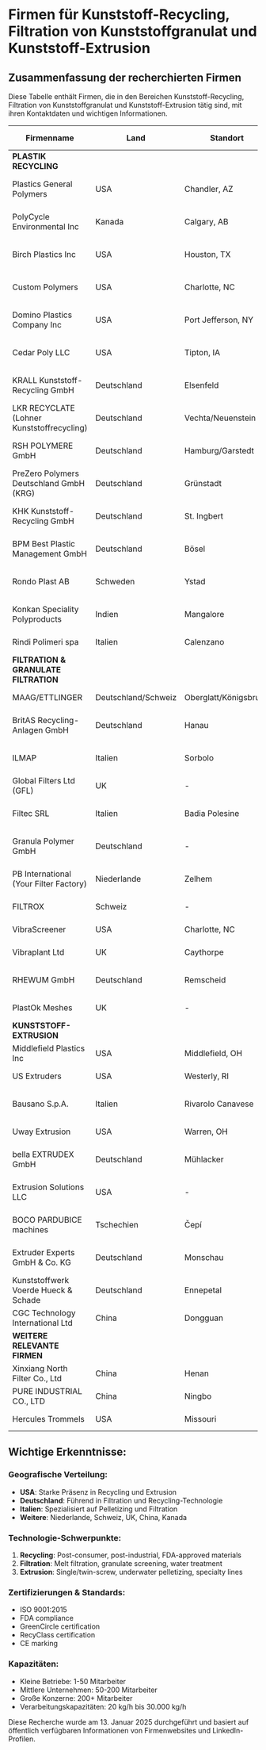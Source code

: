 # Firmen für Kunststoff-Recycling, Filtration von Kunststoffgranulat und Kunststoff-Extrusion

## Zusammenfassung der recherchierten Firmen

Diese Tabelle enthält Firmen, die in den Bereichen Kunststoff-Recycling, Filtration von Kunststoffgranulat und Kunststoff-Extrusion tätig sind, mit ihren Kontaktdaten und wichtigen Informationen.

| **Firmenname** | **Land** | **Standort** | **Website** | **E-Mail** | **Telefon** | **Spezialisierung** | **Zusätzliche Informationen** |
|---|---|---|---|---|---|---|---|
| **PLASTIK RECYCLING** |
| Plastics General Polymers | USA | Chandler, AZ | plasticsgeneral.com | pgsales@plasticsgeneral.com | +1-480-839-0070 | Recycled plastics, virgin materials | Seit 1982 aktiv, bietet ABS, HIPS, PC, PE, PP Recycling |
| PolyCycle Environmental Inc | Kanada | Calgary, AB | polycycle.ca | - | +1-403-879-9911 | Post-consumer, post-industrial plastics recycling | 25+ Jahre Erfahrung, Handel mit Nordamerika/Asien |
| Birch Plastics Inc | USA | Houston, TX | birchplastics.com | - | +1-713-433-1898 | FDA recycled polypropylene, PCR HDPE | ISO 9001:2015 zertifiziert, GreenCircle zertifiziert |
| Custom Polymers | USA | Charlotte, NC | custompolymers.com | - | +1-704-332-6070 | Plastic recycling and reprocessing | Einer der weltgrößten Recycling-Unternehmen seit 1996 |
| Domino Plastics Company Inc | USA | Port Jefferson, NY | domplas.co | joe@domplas.com | +1-631-751-1995 | Scrap plastic recycling | Seit 1984, kauft HDPE, PP, PC, PVC, PET, ABS etc. |
| Cedar Poly LLC | USA | Tipton, IA | cedarpoly.com | info@cedarpoly.com | +1-563-886-2811 | Post-consumer/industrial recycling | Über 70 Millionen Pfund Material jährlich |
| KRALL Kunststoff-Recycling GmbH | Deutschland | Elsenfeld | kunststoff-recycling.de | info@krall.de | +49-6022-7099-0 | Kunststoff-Wiederverwertung | Seit 1992, zertifizierter Entsorgungsfachbetrieb |
| LKR RECYCLATE (Lohner Kunststoffrecycling) | Deutschland | Vechta/Neuenstein | recyclate.de | info@recyclate.de | +49-4441-97-80-00 | Kunststoffrecycling, Granulierung | Über 30 Jahre Erfahrung, RecyClass-zertifiziert |
| RSH POLYMERE GmbH | Deutschland | Hamburg/Garstedt | rsh-polymere.de | info@rshpolymere.de | +49-40-767-393-0 | Rezyklate, zertifizierte Entsorgung | Seit 1958, bis zu 93% CO2e Einsparung |
| PreZero Polymers Deutschland GmbH (KRG) | Deutschland | Grünstadt | krg.center | office@krg.center | +49-6359-93748-0 | Post-Consumer/Post-Industrial Recycling | Mahlgüter, Regranulate, Compounds |
| KHK Kunststoff-Recycling GmbH | Deutschland | St. Ingbert | k-h-k.eu | - | +49-6894-92070-0 | Kunststoff-Recycling | Sortierung, Mahlung, Mischung |
| BPM Best Plastic Management GmbH | Deutschland | Bösel | polymercycle.com | - | - | Post-industrielle Kunststoffabfälle | Teil der PolymerCycle Group, über 100.000 t/Jahr |
| Rondo Plast AB | Schweden | Ystad | rondoplast.se | - | - | Plastic recycling, compounding | REZYcom und REPRO Programme, ISCC PLUS zertifiziert |
| Konkan Speciality Polyproducts | Indien | Mangalore | konspec.com | - | - | Masterbatches, recycled compounds | 60.000 MTPA Kapazität, seit 1987 |
| Rindi Polimeri spa | Italien | Calenzano | rindi-polimeri.it | - | - | PP, HD, LD, PS recycling | TEKNOPLEN compound, seit 1959 |
| **FILTRATION & GRANULATE FILTRATION** |
| MAAG/ETTLINGER | Deutschland/Schweiz | Oberglatt/Königsbrunn | maag.com/ettlinger | - | - | Melt filtration, recycling systems | ERF und ECO Filterserien für Polymer-Schmelzen |
| BritAS Recycling-Anlagen GmbH | Deutschland | Hanau | britas.de | - | +49-6181-9187-0 | Melt filtration for plastics | ABMF, CMF, DMF Produktserien |
| ILMAP | Italien | Sorbolo | ilmap.com | info@ilmap.it | +39-0521-660174 | Filter nozzles, resin traps | Über 50 Jahre Erfahrung, +1 Mio. Düsen/Jahr |
| Global Filters Ltd (GFL) | UK | - | globalfilters.co.uk | - | - | Innovation in filtration | Filtration solutions |
| Filtec SRL | Italien | Badia Polesine | filtecsrl.eu | info@filtecsrl.eu | +39-0425-594457 | Pellettizzazione, Filtration | Granulatori, cambiafiltri, centrifughe |
| Granula Polymer GmbH | Deutschland | - | granula-polymer.de | - | +49-6078-911151 | Reinigungsgranulat, Masterbatch | Seit 1996 für thermoplastische Kunststoffe |
| PB International (Your Filter Factory) | Niederlande | Zelhem | yourfilterfactory.com | info@yourfilterfactory.com | - | Ultrafiltration modules, cartridges | Water filtration, Legionella prevention |
| FILTROX | Schweiz | - | filtrox.com | - | - | Depth filtration solutions | Seit 1938, Life Sciences, F&B |
| VibraScreener | USA | Charlotte, NC | vibrascreener.com | sales@vibrascreener.com | +1-800-779-4613 | Industrial sieving equipment | Plastic pellet classifiers/separators |
| Vibraplant Ltd | UK | Caythorpe | vibraplant.co.uk | - | - | Vibratory screens, feeders | Material handling and processing |
| RHEWUM GmbH | Deutschland | Remscheid | rhewum.com | - | +1-888-4RHEWUM | Screening machines, conveyors | Über 70 Jahre Siebmaschinen-Hersteller |
| PlastOk Meshes | UK | - | plastok.co.uk | sales@plastok.co.uk | +44-151-647-4579 | Metal/synthetic meshes, filtration | Stainless steel mesh, filter baskets |
| **KUNSTSTOFF-EXTRUSION** |
| Middlefield Plastics Inc | USA | Middlefield, OH | middlefieldplastics.com | - | - | Custom plastic extrusions | Seit 1970, Aerospace bis Spielzeug |
| US Extruders | USA | Westerly, RI | us-extruders.com | sales@us-extruders.com | +1-401-584-4710 | Single-screw extruders | 1/2" bis 12" Extruder |
| Bausano S.p.A. | Italien | Rivarolo Canavese | bausano.com | info@bausano.com | +39-0124-26326 | Extrusion lines, extruders | Made in Italy, Pipe/Profile/Pelletizing Lines |
| Uway Extrusion | USA | Warren, OH | uwayextrusion.com | SalesUSA@UwayExtrusion.com | +1-765-592-6089 | Custom extrusion systems | Bis zu 14.000 lbs/hr Output |
| bella EXTRUDEX GmbH | Deutschland | Mühlacker | extrudex.de | info@extrudex.de | +49-7041-96-25-0 | Single-screw extruders, turnkey lines | DIN EN ISO 9001:2015, Teil der Pütz Group |
| Extrusion Solutions LLC | USA | - | extrusionprocessing.com | - | - | Die design, processing consulting | Profile extrusion specialists |
| BOCO PARDUBICE machines | Tschechien | Čepí | boco-extruder.de | info@boco.cz | +420-466-797-011 | Extruders, recycling lines | 30+ Jahre Erfahrung, BOCOMATIC Serie |
| Extruder Experts GmbH & Co. KG | Deutschland | Monschau | extruder-experts.com | - | - | Twin-screw extruder spare parts | Gehäuse, Elemente, Wellen für Doppelschneckenextruder |
| Kunststoffwerk Voerde Hueck & Schade | Deutschland | Ennepetal | kw-voerde.de | - | - | Compounding, contract compounding | Seit 1959, 51-200 Mitarbeiter |
| CGC Technology International Ltd | China | Dongguan | en.chinapelletizer.com | isabella.yang@chinapelletizer.com | - | Underwater pelletizing systems | UWP® System, 50+ Patente, CE-zertifiziert |
| **WEITERE RELEVANTE FIRMEN** |
| Xinxiang North Filter Co., Ltd | China | Henan | northfilter.en.alibaba.com | - | - | Air/water filters, oil purifiers | Seit 2000, über 100 Länder Export |
| PURE INDUSTRIAL CO., LTD | China | Ningbo | - | - | - | Water filter, RO systems | Über 20 Jahre Erfahrung, FDA approval |
| Hercules Trommels | USA | Missouri | HerculesTrommels.com | - | - | Trommel screens | Quarry, mining, recycling industries |

## Wichtige Erkenntnisse:

### **Geografische Verteilung:**
- **USA**: Starke Präsenz in Recycling und Extrusion
- **Deutschland**: Führend in Filtration und Recycling-Technologie
- **Italien**: Spezialisiert auf Pelletizing und Filtration
- **Weitere**: Niederlande, Schweiz, UK, China, Kanada

### **Technologie-Schwerpunkte:**
1. **Recycling**: Post-consumer, post-industrial, FDA-approved materials
2. **Filtration**: Melt filtration, granulate screening, water treatment
3. **Extrusion**: Single/twin-screw, underwater pelletizing, specialty lines

### **Zertifizierungen & Standards:**
- ISO 9001:2015
- FDA compliance
- GreenCircle certification
- RecyClass certification
- CE marking

### **Kapazitäten:**
- Kleine Betriebe: 1-50 Mitarbeiter
- Mittlere Unternehmen: 50-200 Mitarbeiter  
- Große Konzerne: 200+ Mitarbeiter
- Verarbeitungskapazitäten: 20 kg/h bis 30.000 kg/h

Diese Recherche wurde am 13. Januar 2025 durchgeführt und basiert auf öffentlich verfügbaren Informationen von Firmenwebsites und LinkedIn-Profilen.